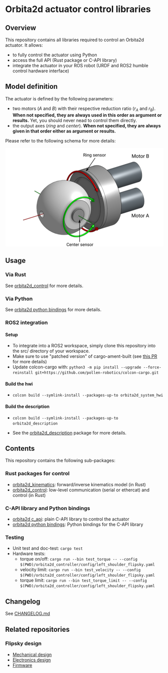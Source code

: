 # Orbita2d actuator control libraries

## Overview

This repository contains all libraries required to control an Orbita2d actuator. It allows:
* to fully control the actuator using Python
* access the full API (Rust package or C-API library)
* integrate the actuator in your ROS robot (URDF and ROS2 humble control hardware interface)

## Model definition

The actuator is defined by the following parameters:
* two motors ($A$ and $B$) with their respective reduction ratio ($r_{A}$ and $r_{B}$). **When not specified, they are always used in this order as argument or results.** Yet, you should never nead to control them directly.
* the output axes ($ring$ and $center$). **When not specified, they are always given in that order either as argument or results.**

Please refer to the following schema for more details:

![orbita2d_schema](./static/orbita2d-schema.png)

## Usage

### Via Rust

See [orbita2d_control](orbita2d_controller) for more details.

### Via Python

See [orbita2d python bindings](orbita2d_c_api/python/) for more details.

### ROS2 integration

#### Setup

* To integrate into a ROS2 workspace, simply clone this repository into the src/ directory of your workspace.
* Make sure to use "patched version" of cargo-ament-built (see [this PR](https://github.com/ros2-rust/cargo-ament-build/pull/3) for more details)
* Update colcon-cargo with: `python3 -m pip install --upgrade --force-reinstall git+https://github.com/pollen-robotics/colcon-cargo.git`

#### Build the hwi

 * `colcon build --symlink-install --packages-up-to orbita2d_system_hwi`

 #### Build the description

  * `colcon build --symlink-install --packages-up-to orbita2d_description`

* See the [orbita2d_description](orbita2d_description/README.md) package for more details.


## Contents

This repository contains the following sub-packages:

### Rust packages for control

* [orbita2d_kinematics](orbita2d_kinematics/README.md): forward/inverse kinematics model (in Rust)
* [orbita2d_control](orbita2d_control/README.md): low-level communication (serial or ethercat) and control (in Rust)

### C-API library and Python bindings

* [orbita2d c_api](orbita2d_c_api/README.md): plain C-API library to control the actuator
* [orbita2d python bindings](orbita2d_c_api/python/README.md): Python bindings for the C-API library


### Testing

* Unit test and doc-test: `cargo test`
* Hardware tests:
  - torque on/off: `cargo run --bin test_torque -- --config $(PWD)/orbita2d_controller/config/left_shoulder_flipsky.yaml`
  - velocity limit: `cargo run --bin test_velocity -- --config $(PWD)/orbita2d_controller/config/left_shoulder_flipsky.yaml`
  - torque limit: `cargo run --bin test_torque_limit -- --config $(PWD)/orbita2d_controller/config/left_shoulder_flipsky.yaml`

## Changelog

See [CHANGELOG.md](CHANGELOG.md)

## Related repositories

### Flipsky design

* [Mechanical design](https://cad.onshape.com/documents/d108475d689e47a5561e996c/w/1d6ae1891c12354f3ac85124/e/f54fa638e232e8705b683608)
* [Electronics design](https://github.com/pollen-robotics/orbita2d_elec)
* [Firmware](https://github.com/pollen-robotics/firmware_Orbita2Dofs/tree/Flipsky_FSESC6.7-pro)
